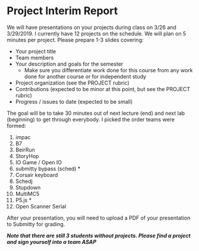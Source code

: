 # Project Interim Report

We will have presentations on your projects during class on 3/26 and 3/29/2019. I currently have 12 projects on the schedule. We will plan on 5 minutes per project. Please prepare 1-3 slides covering:

* Your project title
* Team members
* Your description and goals for the semester
    * Make sure you differentiate work done for this course from any work done for another course or for independent study
* Project organization (see the PROJECT rubric)
* Contributions (expected to be minor at this point, but see the PROJECT rubric)
* Progress / issues to date (expected to be small)

The goal will be to take 30 minutes out of next lecture (end) and next lab (beginning) to get through everybody. I picked the order teams were formed:

1. impac
3. B7
4. BeirRun
5. StoryHop
6. IO Game / Open IO
7. submitty bypass (sched) *
8. Corsair keyboard
9. Schedj
10. Stupdown
11. MultiMC5
12. P5.js *
2. Open Scanner Serial

After your presentation, you will need to upload a PDF of your presentation to Submitty for grading.

***Note that there are still 3 students without projects. Please find a project and sign yourself into a team ASAP***


 
